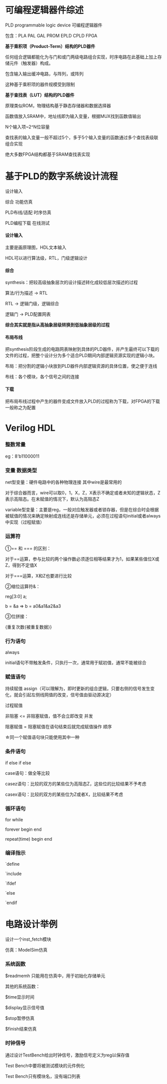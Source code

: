 # 可编程逻辑器件综述

PLD programmable logic device 可编程逻辑器件

包含：PLA PAL GAL PROM EPLD CPLD FPGA

**基于乘积项（Product-Term）结构的PLD器件**

任何组合逻辑都能化为与门和或门两级电路组合实现，时序电路在此基础上加上存储元件（触发器）构成。

包含输入输出缓冲电路，与阵列，或阵列

这种基于乘积项的器件规模受到限制

**基于查找表（LUT）结构的PLD器件**

原理类似ROM，物理结构基于静态存储器和数据选择器

函数值放入SRAM中，地址线即为输入变量，根据MUX找到函数值输出

N个输入项~2^N位容量

查找表的输入变量一般不超过5个，多于5个输入变量的函数通过多个查找表级联组合实现

绝大多数FPGA结构都基于SRAM查找表实现

# 基于PLD的数字系统设计流程

设计输入 

综合					功能仿真

PLD布线/适配	时序仿真

PLD编程下载	 在线测试

#### 设计输入

主要是画原理图，HDL文本输入

HDL可以进行算法级，RTL，门级逻辑设计

#### 综合

synthesis：把较高级抽象层次的设计描述转化成较低层次描述的过程

算法/行为描述 -> RTL

RTL -> 逻辑门级，逻辑综合

逻辑门 -> PLD配置网表

**综合其实就是指从高抽象层级转换到低抽象层级的过程**

#### 布局布线

把synthesis阶段生成的电路网表映射到具体的PLD器件，并产生最终可以下载的文件的过程，把整个设计分为多个适合PLD期间内部逻辑资源实现的逻辑小块。

布局：把分割的逻辑小块放到PLD器件内部逻辑资源的具体位置，使之便于连线

布线：各个模块，各个信号之间的连接

#### 下载

把布局布线过程中产生的器件变成文件放入PLD的过程称为下载，对FPGA的下载一般称之为配置

# Verilog HDL

### 整数常量

eg：8'b11000011

### 变量 数据类型

net型变量：硬件电路中的各种物理连接 其中wire是最常用的

对于综合器而言，wire可以取0，1，X，Z，X表示不确定或者未知的逻辑状态，Z表示高阻态。在未赋值的情况下，默认为高阻态Z

variable型变量：主要是reg，一般对应触发器或者锁存器，但是在综合时会根据被赋值的情况来确定映射成连线还是存储单元，必须在过程语句initial或者always中实现（过程赋值）

### 运算符

①== 和 === 的区别：

对于==运算，参与比较的两个操作数必须逐位相等结果才为1，如果某些值位X或Z，得到不定值X

对于===运算，X和Z也要进行比较

②缩位运算符&：

reg[3:0] a;

b = &a => b = a0&a1&a2&a3

③位拼接：

{重复次数{被重复数据}}

### 行为语句

always

initial语句不带触发条件，只执行一次，通常用于赋初值，通常不能被综合

### 赋值语句

持续赋值 assign（可以理解为，即时更新的组合逻辑，只要右侧的信号发生变化，就会引起左侧线网值的改变，信号值由驱动源决定）

过程赋值

非阻塞 <= 非阻塞赋值，值不会立即改变 并发

阻塞赋值 = 阻塞赋值在语句结束后就完成赋值操作 顺序

☆同一个赋值语句块只能使用其中一种

### 条件语句

if else if else

case语句：做全等比较

casez语句：比较的双方的某些位为高阻态Z，这些位的比较结果不予考虑

casex语句：比较的双方的某些位为Z或者X，比较结果不考虑

### 循环语句

for while

forever begin end

repeat(time) begin end

### 编译指示

`define

`include

`ifdef

`else

`endif

# 电路设计举例

设计一个inst_fetch模块

仿真：ModelSim仿真

### 系统函数

$readmemh 只能用在仿真中，用于初始化存储单元

其他的系统函数：

$time显示时间

$display显示信号值

$stop暂停仿真

$finish结束仿真

### 时钟信号

通过设计TestBench给出时钟信号，激励信号定义为reg以保存值

Test Bench中要将被测试模块的元件例化

Test Bench只有模块名，没有端口列表

